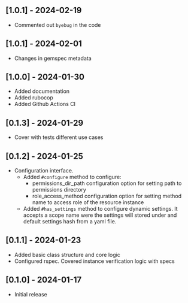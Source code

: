 ## [1.0.1] - 2024-02-19

- Commented out `byebug` in the code

## [1.0.1] - 2024-02-01

- Changes in gemspec metadata

## [1.0.0] - 2024-01-30

- Added documentation
- Added rubocop
- Added Github Actions CI

## [0.1.3] - 2024-01-29

- Cover with tests different use cases

## [0.1.2] - 2024-01-25

- Configuration interface.
  - Added `#configure` method to configure: 
    * permissions_dir_path configuration option for setting path to permissions directory
    * role_access_method configuration option for setting method name to access role of the resource instance
  - Added `#has_settings` method to configure dynamic settings.
    It accepts a scope name were the settings will stored under and default settings hash from a yaml file.

## [0.1.1] - 2024-01-23

- Added basic class structure and core logic
- Configured rspec. Covered instance verification logic with specs

## [0.1.0] - 2024-01-17

- Initial release
